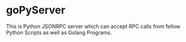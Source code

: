 # goPyServer
This is Python JSONRPC server which can accept RPC calls from fellow Python Scripts as well as Golang Programs.
